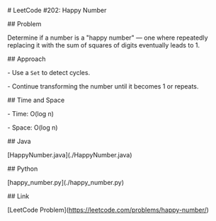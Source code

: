 \# LeetCode #202: Happy Number



\## Problem

Determine if a number is a "happy number" — one where repeatedly replacing it with the sum of squares of digits eventually leads to 1.



\## Approach

\- Use a `Set` to detect cycles.

\- Continue transforming the number until it becomes 1 or repeats.



\## Time and Space

\- Time: O(log n)

\- Space: O(log n)



\## Java

\[HappyNumber.java](./HappyNumber.java)



\## Python

\[happy\_number.py](./happy\_number.py)



\## Link

\[LeetCode Problem](https://leetcode.com/problems/happy-number/)



